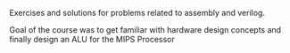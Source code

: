 Exercises and solutions for problems related to assembly and verilog.

Goal of the course was to get familiar with hardware design concepts and finally design an ALU for the MIPS Processor
